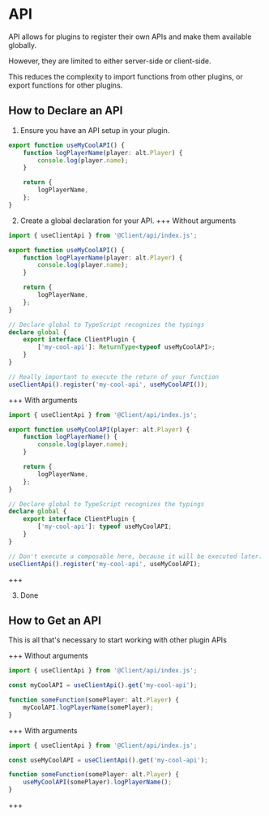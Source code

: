 # API

API allows for plugins to register their own APIs and make them available globally.

However, they are limited to either server-side or client-side.

This reduces the complexity to import functions from other plugins, or export functions for other plugins.

## How to Declare an API

1. Ensure you have an API setup in your plugin.

```ts
export function useMyCoolAPI() {
    function logPlayerName(player: alt.Player) {
        console.log(player.name);
    }

    return {
        logPlayerName,
    };
}
```

2. Create a global declaration for your API.
+++ Without arguments
```ts
import { useClientApi } from '@Client/api/index.js';

export function useMyCoolAPI() {
    function logPlayerName(player: alt.Player) {
        console.log(player.name);
    }

    return {
        logPlayerName,
    };
}

// Declare global to TypeScript recognizes the typings
declare global {
    export interface ClientPlugin {
        ['my-cool-api']: ReturnType<typeof useMyCoolAPI>;
    }
}

// Really important to execute the return of your function
useClientApi().register('my-cool-api', useMyCoolAPI());
```
+++ With arguments
```ts
import { useClientApi } from '@Client/api/index.js';

export function useMyCoolAPI(player: alt.Player) {
    function logPlayerName() {
        console.log(player.name);
    }

    return {
        logPlayerName,
    };
}

// Declare global to TypeScript recognizes the typings
declare global {
    export interface ClientPlugin {
        ['my-cool-api']: typeof useMyCoolAPI;
    }
}

// Don't execute a composable here, because it will be executed later.
useClientApi().register('my-cool-api', useMyCoolAPI);
```
+++

3. Done

## How to Get an API

This is all that's necessary to start working with other plugin APIs

+++ Without arguments
```ts
import { useClientApi } from '@Client/api/index.js';

const myCoolAPI = useClientApi().get('my-cool-api');

function someFunction(somePlayer: alt.Player) {
    myCoolAPI.logPlayerName(somePlayer);
}
```
+++ With arguments
```ts
import { useClientApi } from '@Client/api/index.js';

const useMyCoolAPI = useClientApi().get('my-cool-api');

function someFunction(somePlayer: alt.Player) {
    useMyCoolAPI(somePlayer).logPlayerName();
}
```
+++
